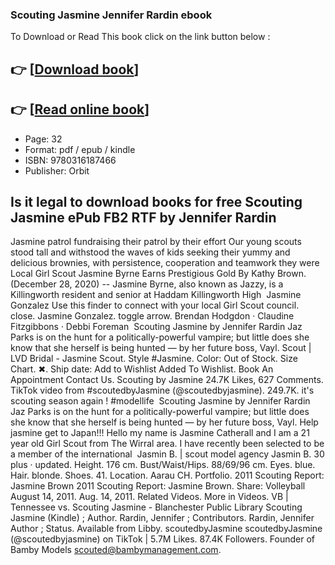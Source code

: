 ### Scouting Jasmine Jennifer Rardin ebook

To Download or Read This book click on the link button below :

## 👉  [**[Download book](http://ebooksharez.info/download.php?group=book&from=github.com&id=718087&lnk=1063 "Download book")**]

## 👉  [**[Read online book](http://ebooksharez.info/download.php?group=book&from=github.com&id=718087&lnk=1063 "Read online book")**]


* Page: 32
* Format: pdf / epub / kindle
* ISBN: 9780316187466
* Publisher: Orbit



## Is it legal to download books for free Scouting Jasmine ePub FB2 RTF by Jennifer Rardin



 Jasmine patrol fundraising their patrol by their effort Our young scouts stood tall and withstood the waves of kids seeking their yummy and delicious brownies, with persistence, cooperation and teamwork they were 
 Local Girl Scout Jasmine Byrne Earns Prestigious Gold By Kathy Brown. (December 28, 2020) -- Jasmine Byrne, also known as Jazzy, is a Killingworth resident and senior at Haddam Killingworth High 
 Jasmine Gonzalez Use this finder to connect with your local Girl Scout council. close. Jasmine Gonzalez. toggle arrow. Brendan Hodgdon · Claudine Fitzgibbons · Debbi Foreman 
 Scouting Jasmine by Jennifer Rardin Jaz Parks is on the hunt for a politically-powerful vampire; but little does she know that she herself is being hunted — by her future boss, Vayl.
 Scout | LVD Bridal - Jasmine Scout. Style #Jasmine. Color: Out of Stock. Size Chart. ✖. Ship date: Add to Wishlist Added To Wishlist. Book An Appointment Contact Us.
 Scouting by Jasmine 24.7K Likes, 627 Comments. TikTok video from #scoutedbyJasmine (@scoutedbyjasmine). 249.7K. it&#039;s scouting season again ! #modellife 
 Scouting Jasmine by Jennifer Rardin Jaz Parks is on the hunt for a politically-powerful vampire; but little does she know that she herself is being hunted — by her future boss, Vayl.
 Help jasmine get to Japan!!! Hello my name is Jasmine Catherall and I am a 21 year old Girl Scout from The Wirral area. I have recently been selected to be a member of the international 
 Jasmin B. | scout model agency Jasmin B. 30 plus · updated. Height. 176 cm. Bust/Waist/Hips. 88/69/96 cm. Eyes. blue. Hair. blonde. Shoes. 41. Location. Aarau CH. Portfolio.
 2011 Scouting Report: Jasmine Brown 2011 Scouting Report: Jasmine Brown. Share: Volleyball August 14, 2011. Aug. 14, 2011. Related Videos. More in Videos. VB | Tennessee vs.
 Scouting Jasmine - Blanchester Public Library Scouting Jasmine (Kindle) ; Author. Rardin, Jennifer ; Contributors. Rardin, Jennifer Author ; Status. Available from Libby.
 scoutedbyJasmine scoutedbyJasmine (@scoutedbyjasmine) on TikTok | 5.7M Likes. 87.4K Followers. Founder of Bamby Models scouted@bambymanagement.com.





